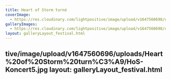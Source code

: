```yaml
---
title: Heart of Storm turné
coverImage:
  - https://res.cloudinary.com/lightpositive/image/upload/v1647560698/uploads/Heart%20of%20Storm%20turn%C3%A9/HoS-Koncert3.jpg
galleryImages: 
  - https://res.cloudinary.com/lightpositive/image/upload/v1647560698/uploads/Heart%20of%20Storm%20turn%C3%A9/HoS-Koncert3.jpg
layout: galleryLayout_festival.html
---
```

tive/image/upload/v1647560696/uploads/Heart%20of%20Storm%20turn%C3%A9/HoS-Koncert5.jpg
layout: galleryLayout_festival.html
---
